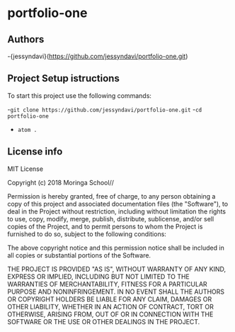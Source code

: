 # portfolio-one

## Authors
-{jessyndavi}(https://github.com/jessyndavi/portfolio-one.git)
## Project Setup istructions
To start this project use the following commands:

-`git clone https://github.com/jessyndavi/portfolio-one.git`
-`cd portfolio-one`
- `atom .`

## License info
MIT License

Copyright (c) 2018 Moringa School//

Permission is hereby granted, free of charge, to any person obtaining a copy
of this project and associated documentation files (the "Software"), to deal
in the Project without restriction, including without limitation the rights
to use, copy, modify, merge, publish, distribute, sublicense, and/or sell
copies of the Project, and to permit persons to whom the Project is
furnished to do so, subject to the following conditions:

The above copyright notice and this permission notice shall be included in all
copies or substantial portions of the Software.

THE PROJECT IS PROVIDED "AS IS", WITHOUT WARRANTY OF ANY KIND, EXPRESS OR
IMPLIED, INCLUDING BUT NOT LIMITED TO THE WARRANTIES OF MERCHANTABILITY,
FITNESS FOR A PARTICULAR PURPOSE AND NONINFRINGEMENT. IN NO EVENT SHALL THE
AUTHORS OR COPYRIGHT HOLDERS BE LIABLE FOR ANY CLAIM, DAMAGES OR OTHER
LIABILITY, WHETHER IN AN ACTION OF CONTRACT, TORT OR OTHERWISE, ARISING FROM,
OUT OF OR IN CONNECTION WITH THE SOFTWARE OR THE USE OR OTHER DEALINGS IN THE
PROJECT.
